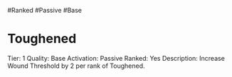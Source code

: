 #Ranked
#Passive
#Base


# Toughened
Tier: 1
Quality: Base
Activation: Passive
Ranked: Yes
Description: Increase Wound Threshold by 2 per rank of Toughened.